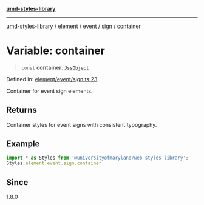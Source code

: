 [**umd-styles-library**](../../../../../../README.md)

***

[umd-styles-library](../../../../../../modules.md) / [element](../../../../../README.md) / [event](../../../README.md) / [sign](../README.md) / container

# Variable: container

> `const` **container**: [`JssObject`](../../../../../../utilities/namespaces/transform/type-aliases/JssObject.md)

Defined in: [element/event/sign.ts:23](https://github.com/UMD-Digital/design-system/blob/ada30a44686a89a90941bbd44a6f156101fc9b44/packages/styles/source/element/event/sign.ts#L23)

Container for event sign elements.

## Returns

Container styles for event signs with consistent typography.

## Example

```typescript
import * as Styles from '@universityofmaryland/web-styles-library';
Styles.element.event.sign.container
```

## Since

1.8.0

